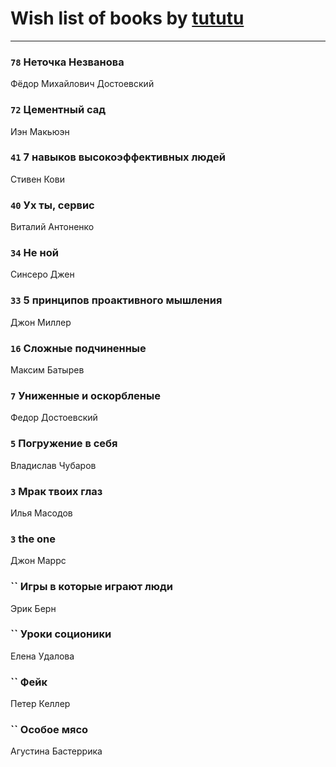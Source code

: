 # Wish list of books by [tututu](http://vk.com/id135685382)
---

### `78` Неточка Незванова
Фёдор Михайлович Достоевский

### `72` Цементный сад
Иэн Макьюэн

### `41` 7 навыков высокоэффективных людей
Стивен Кови

### `40` Ух ты, сервис
Виталий Антоненко

### `34` Не ной
Синсеро Джен

### `33` 5 принципов проактивного мышления
Джон Миллер

### `16` Сложные подчиненные
Максим Батырев

### `7` Униженные и оскорбленые
Федор Достоевский

### `5` Погружение в себя
Владислав Чубаров

### `3` Мрак твоих глаз
Илья Масодов

### `3` the one
Джон Маррс

### `` Игры в которые играют люди
Эрик Берн

### `` Уроки соционики
Елена Удалова

### `` Фейк
Петер Келлер

### `` Особое мясо
Агустина Бастеррика

